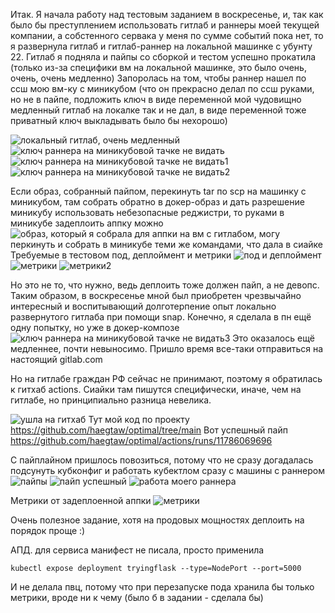 Итак. Я начала работу над тестовым заданием в воскресенье, и, так как было бы преступлением использовать гитлаб и раннеры моей текущей компании, а собстенного сервака у меня по сумме событий пока нет, то я развернула гитлаб и гитлаб-раннер на локальной машинке с убунту 22.
Гитлаб я подняла и пайпы со сборкой и тестом успешно прокатила (только из-за специфики вм на локальной машинке, это было очень, очень, очень медленно)
Запоролась на том, чтобы раннер нашел по ссш мою вм-ку с миникубом (что он прекрасно делал по ссш руками, но не в пайпе, подложить ключ в виде переменной мой чудовищно медленный гитлаб на локалке так и не дал, в виде переменной тоже приватный ключ выкладывать было бы нехорошо)

![локальный гитлаб, очень медленный](img/build.jpg)
![ключ раннера на миникубовой тачке не видать](img/but-no-deploy.jpg)
![ключ раннера на миникубовой тачке не видать1](img/ssh-troubles.jpg)
![ключ раннера на миникубовой тачке не видать2](img/ssh-denied.jpg)


Если образ, собранный пайпом, перекинуть tar по scp на машинку с миникубом, там собрать обратно в докер-образ и дать разрешение миникубу использовать небезопасные реджистри, то руками в миникубе задеплоить аппку можно
![образ, который я собрала для аппки на вм с гитлабом, могу перкинуть и собрать в миникубе теми же командами, что дала в сиайке](img/hands-in-kube.jpg)
Требуемые в тестовом под, деплоймент и метрики
![под и деплоймент](img/get-po.png.png)
![метрики](img/metrics.png)
![метрики2](img/expose-and-metrics.png)

Но это не то, что нужно, ведь деплоить тоже должен пайп, а не девопс.
Таким образом, в воскресенье мной был приобретен чрезвычайно интересный и воспитывающий долготерпение опыт локально развернутого гитлаба при помощи snap. Конечно, я сделала в пн ещё одну попытку, но уже в докер-композе
![ключ раннера на миникубовой тачке не видать3](img/gitlab-compose.jpg)
Это оказалось ещё медленнее, почти невыносимо. Пришло время все-таки отправиться на настоящий gitlab.com

Но на гитлабе граждан РФ сейчас не принимают, поэтому я обратилась к гитхаб actions. Сиайки там пишутся специфически, иначе, чем на гитлабе, но принципиально разница невелика.

![ушла на гитхаб](img/actions.png)
Тут мой код по проекту
https://github.com/haegtaw/optimal/tree/main
Вот успешный пайп
https://github.com/haegtaw/optimal/actions/runs/11786069696

С пайплайном пришлось повозиться, потому что не сразу догадалась подсунуть кубконфиг и работать кубектлом сразу с машины с раннером
![пайпы](img/all-pipes.png)
![пайп успешный](img/good-pipe.png)
![работа моего раннера](img/runner-data.png)

Метрики от задеплоенной аппки
![метрики](img/good-metrics.png)

Очень полезное задание, хотя на продовых мощностях деплоить на порядок проще :)


АПД. для сервиса манифест не писала, просто применила 

`kubectl expose deployment tryingflask --type=NodePort --port=5000`

И не делала пвц, потому что при перезапуске пода хранила бы только метрики, вроде ни к чему (было б в задании - сделала бы)